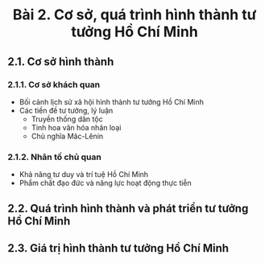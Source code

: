 <!-- markdownlint-disable MD033 -->

# <center>Bài 2. Cơ sở, quá trình hình thành tư tưởng Hồ Chí Minh</center>

## 2.1. Cơ sở hình thành

### 2.1.1. Cơ sở khách quan

- Bối cảnh lịch sử xã hội hình thành tư tưởng Hồ Chí Minh
- Các tiền đề tư tưởng, lý luận
  - Truyền thống dân tộc
  - Tinh hoa văn hóa nhân loại
  - Chủ nghĩa Mãc-Lênin

### 2.1.2. Nhân tố chủ quan

- Khả năng tư duy và trí tuệ Hồ Chí Minh
- Phẩm chất đạo đức và năng lực hoạt động thực tiễn

## 2.2. Quá trình hình thành và phát triển tư tưởng Hồ Chí Minh

## 2.3. Giá trị hình thành tư tưởng Hồ Chí Minh
